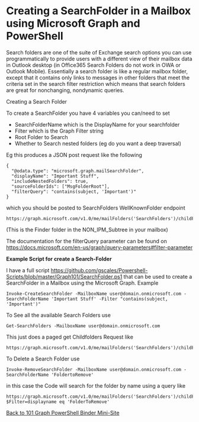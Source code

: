 # **Creating a SearchFolder in a Mailbox using Microsoft Graph and PowerShell**

Search folders are one of the suite of Exchange search options you can use programmatically to provide users with a different view of their mailbox data in Outlook desktop (in Office365 Search Folders do not work in OWA or Outlook Mobile). Essentially a search folder is like a regular mailbox folder, except that it contains only links to messages in other folders that meet the criteria set in the search filter restriction which means that search folders are great for nonchanging, nondynamic queries.

Creating a Search Folder

To create a SearchFolder you have 4 variables you can/need to set

- SearchFolderName which is the DisplayName for your searchfolder
- Filter which is the Graph Filter string 
- Root Folder to Search
- Whether to Search nested folders (eg do you want a deep traversal)

Eg this produces a JSON post request like the following

```
{
  "@odata.type": "microsoft.graph.mailSearchFolder",
  "displayName": "Important Stuff",
  "includeNestedFolders": true,
  "sourceFolderIds": ["MsgFolderRoot"],
  "filterQuery": "contains(subject, 'Important')"
}
```

which you should be posted to SearchFolders WellKnownFolder endpoint

```
https://graph.microsoft.com/v1.0/me/mailFolders('SearchFolders')/childFolders
```

(This is the Finder folder in the NON_IPM_Subtree in your mailbox)

The documentation for the filterQuery parameter can be found on https://docs.microsoft.com/en-us/graph/query-parameters#filter-parameter

**Example Script for create a Search-Folder**

I have a full script https://github.com/gscales/Powershell-Scripts/blob/master/Graph101/SearchFolder.ps1 that can be used to create a SearchFolder in a Mailbox using the Microsoft Graph. Example

```
Invoke-CreateSearchFolder -MailboxName user@domain.onmicrosoft.com -SearchFolderName 'Important Stuff' -Filter "contains(subject, 'Important')"
```

To See all the available Search Folders use 

```
Get-SearchFolders -MailboxName user@domain.onmicrosoft.com 
```

This just does a paged get Childfolders Request like

```
https://graph.microsoft.com/v1.0/me/mailFolders('SearchFolders')/childFolders
```

To Delete a Search Folder use

```
Invoke-RemoveSearchFolder -MailboxName user@domain.onmicrosoft.com -SearchFolderName 'FoldertoRemove'
```

in this case the Code will search for the folder by name using a query like

```
https://graph.microsoft.com/v1.0/me/mailFolders('SearchFolders')/childFolders?$Filter=displayname eq 'FolderToRemove'
```

[Back to 101 Graph PowerShell Binder Mini-Site](https://gscales.github.io/Graph-Powershell-101-Binder/)